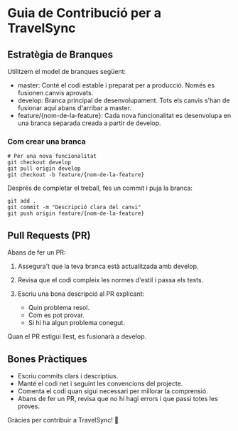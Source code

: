# Guia de Contribució per a TravelSync

## Estratègia de Branques

Utilitzem el model de branques següent:

- master: Conté el codi estable i preparat per a producció. Només es fusionen canvis aprovats.
- develop: Branca principal de desenvolupament. Tots els canvis s'han de fusionar aquí abans d'arribar a master.
- feature/{nom-de-la-feature}: Cada nova funcionalitat es desenvolupa en una branca separada creada a partir de develop.

### Com crear una branca
~~~
# Per una nova funcionalitat
git checkout develop
git pull origin develop
git checkout -b feature/{nom-de-la-feature}
~~~

Després de completar el treball, fes un commit i puja la branca:
~~~
git add .
git commit -m "Descripció clara del canvi"
git push origin feature/{nom-de-la-feature}
~~~

## Pull Requests (PR)

Abans de fer un PR:

1. Assegura't que la teva branca està actualitzada amb develop.

2. Revisa que el codi compleix les normes d'estil i passa els tests.

3. Escriu una bona descripció al PR explicant:
    * Quin problema resol.
    * Com es pot provar.
    * Si hi ha algun problema conegut.

Quan el PR estigui llest, es fusionarà a develop.

## Bones Pràctiques
* Escriu commits clars i descriptius.
* Manté el codi net i seguint les convencions del projecte.
* Comenta el codi quan sigui necessari per millorar la comprensió.
* Abans de fer un PR, revisa que no hi hagi errors i que passi totes les proves.

Gràcies per contribuir a TravelSync! 🚀
